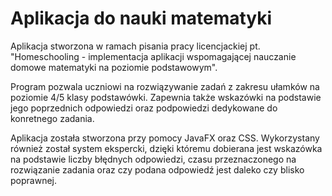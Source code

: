 # Aplikacja do nauki matematyki

Aplikacja stworzona w ramach pisania pracy licencjackiej pt. "Homeschooling - implementacja aplikacji wspomagającej nauczanie domowe matematyki na poziomie podstawowym".

Program pozwala uczniowi na rozwiązywanie zadań z zakresu ułamków na poziomie 4/5 klasy podstawówki. Zapewnia także wskazówki na podstawie jego poprzednich odpowiedzi oraz podpowiedzi dedykowane do konretnego zadania.

Aplikacja została stworzona przy pomocy JavaFX oraz CSS. Wykorzystany również został system ekspercki, dzięki któremu dobierana jest wskazówka na podstawie liczby błędnych odpowiedzi, czasu przeznaczonego na rozwiązanie zadania oraz czy podana odpowiedź jest daleko czy blisko poprawnej. 
